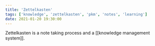 ```yaml
---
title: 'Zettelkasten'
tags: ['knowledge', 'zettelkasten', 'pkm', 'notes', 'learning']
date: 2021-01-20 19:30:00
---
```


Zettelkasten is a note taking process and a [[knowledge management system]].